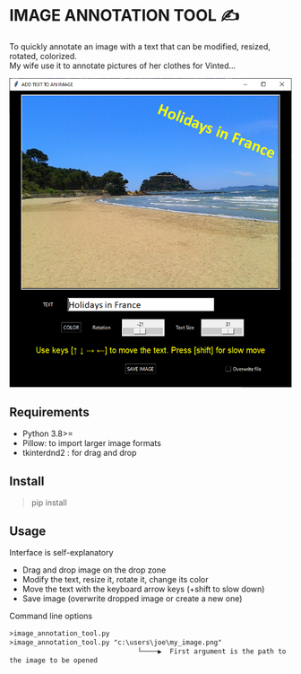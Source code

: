 # IMAGE ANNOTATION TOOL ✍ 

To quickly annotate an image with a text that can be modified, resized, rotated, colorized.  
My wife use it to annotate pictures of her clothes for Vinted…  

![App Screenshoot](image_annotation_tool_screenshoot.png)

## Requirements

- Python 3.8>=
- Pillow: to import larger image formats
- tkinterdnd2 : for drag and drop

## Install

>pip install

## Usage
	
Interface is self-explanatory  

- Drag and drop image on the drop zone  
- Modify the text, resize it, rotate it, change its color
- Move the text with the keyboard arrow keys (+shift to slow down)
- Save image (overwrite dropped image or create a new one)

Command line options

	>image_annotation_tool.py
	>image_annotation_tool.py "c:\users\joe\my_image.png"
        	                        └────▶  First argument is the path to the image to be opened
